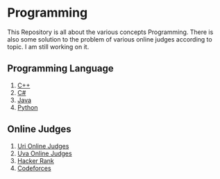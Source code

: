 # Programming
 
This Repository is all about the various concepts Programming. There is also some solution to the problem of various online judges according to topic. I am still working on it.

## Programming Language

1. <a href="">C++</a>
2. <a href="https://github.com/shakiliitju/Programming/tree/main/C%23">C#</a>
3. <a href="https://github.com/shakiliitju/Programming/tree/main/Java/Java">Java</a>
4. <a href="https://github.com/shakiliitju/Programming/tree/main/Python">Python</a>


## Online Judges

1. <a href="https://www.urionlinejudge.com.br/judge/en/login" target="_blank">Uri Online Judges</a>
2. <a href="https://uhunt.onlinejudge.org/" target="_blank">Uva Online Judges</a>
3. <a href="https://www.hackerrank.com/" target="_blank">Hacker Rank</a>
4. <a href="https://codeforces.com/" target="_blank">Codeforces</a>
